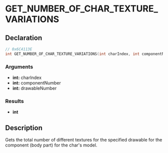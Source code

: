 # GET_NUMBER_OF_CHAR_TEXTURE_VARIATIONS

## Declaration
```cpp
// 0x6C4113E
int GET_NUMBER_OF_CHAR_TEXTURE_VARIATIONS(int charIndex, int componentNumber, int drawableNumber);
```

### Arguments
- **int:** charIndex
- **int:** componentNumber
- **int:** drawableNumber

### Results
- **int**

## Description
Gets the total number of different textures for the specified drawable for the component (body part) for the char's model.